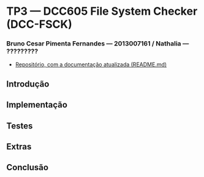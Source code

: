 # TP3 &mdash; DCC605 File System Checker (DCC-FSCK)
### Bruno Cesar Pimenta Fernandes &mdash; 2013007161 / Nathalia &mdash; ?????????
* [Repositório, com a documentação atualizada (README.md)](https://github.com/brunocpf/so_tp3)


## Introdução

## Implementação

## Testes

## Extras

## Conclusão
